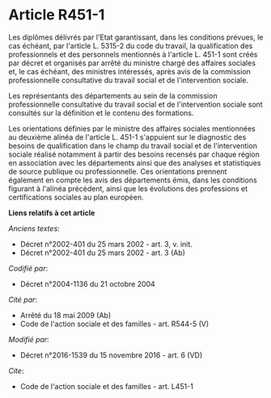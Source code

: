 # Article R451-1

Les diplômes délivrés par l'Etat garantissant, dans les conditions prévues, le cas échéant, par l'article L. 5315-2 du code
du travail, la qualification des professionnels et des personnels mentionnés à l'article L. 451-1 sont créés par décret et
organisés par arrêté du ministre chargé des affaires sociales et, le cas échéant, des ministres intéressés, après avis de la
commission professionnelle consultative du travail social et de l'intervention sociale. 

Les représentants des départements au sein de la commission professionnelle consultative du travail social et de
l'intervention sociale sont consultés sur la définition et le contenu des formations. 

Les orientations définies par le ministre des affaires sociales mentionnées au deuxième alinéa de l'article L. 451-1
s'appuient sur le diagnostic des besoins de qualification dans le champ du travail social et de l'intervention sociale
réalisé notamment à partir des besoins recensés par chaque région en association avec les départements ainsi que des analyses
et statistiques de source publique ou professionnelle. Ces orientations prennent également en compte les avis des
départements émis, dans les conditions figurant à l'alinéa précédent, ainsi que les évolutions des professions et
certifications sociales au plan européen.

**Liens relatifs à cet article**

_Anciens textes_:

  - Décret n°2002-401 du 25 mars 2002 - art. 3, v. init.
  - Décret n°2002-401 du 25 mars 2002 - art. 3 (Ab)

_Codifié par_:

  - Décret n°2004-1136 du 21 octobre 2004

_Cité par_:

  - Arrêté du 18 mai 2009 (Ab)
  - Code de l'action sociale et des familles - art. R544-5 (V)

_Modifié par_:

  - Décret n°2016-1539 du 15 novembre 2016 - art. 6 (VD)

_Cite_:

  - Code de l'action sociale et des familles - art. L451-1
